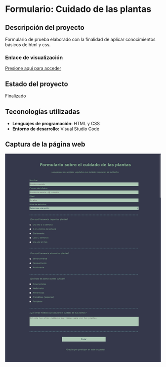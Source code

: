 # Formulario: Cuidado de las plantas

## Descripción del proyecto
Formulario de prueba elaborado con la finalidad de aplicar conocimientos básicos de html y css.
### Enlace de visualización
<a href="https://caroseminario23.github.io/Form-cuidado-de-las-plantas/" target="_blank">Presione aquí para acceder</a>

## Estado del proyecto
Finalizado

## Teconologías utilizadas
- **Lenguajes de programación:** HTML y CSS
- **Entorno de desarrollo:** Visual Studio Code

## Captura de la página web
![Captura de pantalla del formulario actualizada](Captura.jpeg)